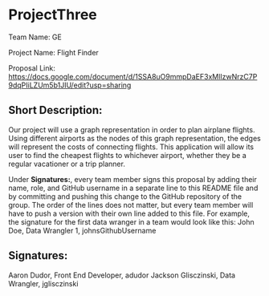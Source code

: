 # ProjectThree
Team Name: GE

Project Name: Flight Finder

Proposal Link: https://docs.google.com/document/d/1SSA8uO9mmpDaEF3xMlIzwNrzC7P9dqPIiLZUm5b1JIU/edit?usp=sharing

## Short Description:
Our project will use a graph representation in order to plan airplane flights. Using different airports as the nodes of this graph representation, the edges will represent the costs of connecting flights. This application will allow its user to find the cheapest flights to whichever airport, whether they be a regular vacationer or a trip planner. 

Under **Signatures:**, every team member signs this proposal by adding their name, role, and GitHub username in a separate line to this README file and by committing and pushing this change to the GitHub repository of the group. The order of the lines does not matter, but every team member will have to push a version with their own line added to this file. For example, the signature for the first data wranger in a team would look like this:
John Doe, Data Wrangler 1, johnsGithubUsername

## Signatures:
Aaron Dudor, Front End Developer, adudor
Jackson Glisczinski, Data Wrangler, jglisczinski

